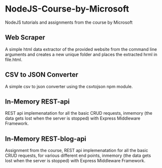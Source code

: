 # NodeJS-Course-by-Microsoft
NodeJS tutorials and assignments from the course by Microsoft

## Web Scraper

A simple html data extractor of the provided website from the command line arguments and creates a new unique folder and places the extracted hrml in file.html.

## CSV to JSON Converter

A simple csv to json converter using the csvtojson npm module.

## In-Memory REST-api

REST api implemenatation for all the basic CRUD requests, inmemory (the data gets lost when the server is stopped) with Express Middleware Framework.

## In-Memory REST-blog-api

Assignment from the course, REST api implemenatation for all the basic CRUD requests, for various different end points, inmemory (the data gets lost when the server is stopped) with Express Middleware Framework.
